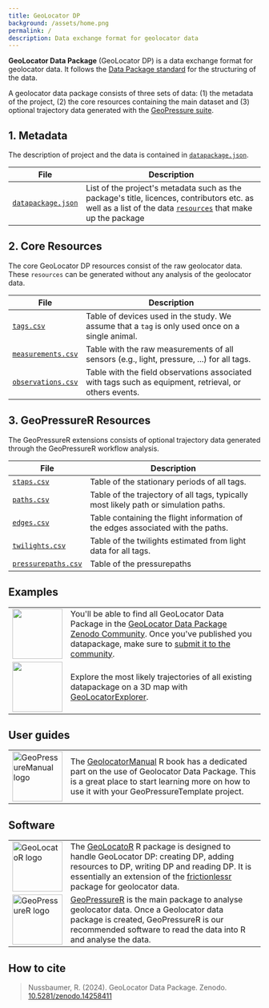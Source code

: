 ```yaml
---
title: GeoLocator DP
background: /assets/home.png
permalink: /
description: Data exchange format for geolocator data
---
```


**GeoLocator Data Package** (GeoLocator DP) is a data exchange format for geolocator data. It follows the [Data Package standard](https://datapackage.org/standard/data-package/) for the structuring of the data.

A geolocator data package consists of three sets of data: (1) the metadata of the project, (2) the core resources containing the main dataset and (3) optional trajectory data generated with the [GeoPressure suite](https://raphaelnussbaumer.com/GeoPressureManual/#the-geopressure-suite).

## 1. Metadata

The description of project and the data is contained in [`datapackage.json`](https://raphaelnussbaumer.com/GeoLocator-DP/datapackage/).

| File                                                                           | Description                                                                                                                                                                                                   |
| ------------------------------------------------------------------------------ | ------------------------------------------------------------------------------------------------------------------------------------------------------------------------------------------------------------- |
| [`datapackage.json`](https://raphaelnussbaumer.com/GeoLocator-DP/datapackage/) | List of the project's metadata such as the package's title, licences, contributors etc. as well as a list of the data [`resources`](https://datapackage.org/standard/data-resource/) that make up the package |

## 2. Core Resources

The core GeoLocator DP resources consist of the raw geolocator data. These `resources` can be generated without any analysis of the geolocator data.

| File                                                                                 | Description                                                                                            |
| ------------------------------------------------------------------------------------ | ------------------------------------------------------------------------------------------------------ |
| [`tags.csv`](https://raphaelnussbaumer.com/GeoLocator-DP/core/tags/)                 | Table of devices used in the study. We assume that a `tag` is only used once on a single animal.       |
| [`measurements.csv`](https://raphaelnussbaumer.com/GeoLocator-DP/core/measurements/) | Table with the raw measurements of all sensors (e.g., light, pressure, ...) for all tags.              |
| [`observations.csv`](https://raphaelnussbaumer.com/GeoLocator-DP/core/observations/) | Table with the field observations associated with tags such as equipment, retrieval, or others events. |

## 3. GeoPressureR Resources

The GeoPressureR extensions consists of optional trajectory data generated through the GeoPressureR workflow analysis[](https://raphaelnussbaumer.com/GeoPressureManual/geopressuretemplate-workflow.html).

| File                                                                                          | Description                                                                          |
| --------------------------------------------------------------------------------------------- | ------------------------------------------------------------------------------------ |
| [`staps.csv`](https://raphaelnussbaumer.com/GeoLocator-DP/geopressurer/staps)                 | Table of the stationary periods of all tags.                                         |
| [`paths.csv`](https://raphaelnussbaumer.com/GeoLocator-DP/geopressurer/paths)                 | Table of the trajectory of all tags, typically most likely path or simulation paths. |
| [`edges.csv`](https://raphaelnussbaumer.com/GeoLocator-DP/geopressurer/edges)                 | Table containing the flight information of the edges associated with the paths.      |
| [`twilights.csv`](https://raphaelnussbaumer.com/GeoLocator-DP/geopressurer/twilights)         | Table of the twilights estimated from light data for all tags.                       |
| [`pressurepaths.csv`](https://raphaelnussbaumer.com/GeoLocator-DP/geopressurer/pressurepaths) | Table of the pressurepaths                                                           |

## Examples

<table>
    <tr style="border-top-width: 1px;">
        <td>
            <a href="https://zenodo.org/communities/geolocator-dp/"><img src="https://zenodo.org/api/communities/b7c70316-310b-435e-9a8b-84188d60a3cc/logo" width="100px"/> </a>
        </td>
        <td>
            You'll be able to find all GeoLocator Data Package in the <a href="https://zenodo.org/communities/geolocator-dp/">GeoLocator Data Package Zenodo Community</a>. Once you've published you datapackage, make sure to <a href="https://help.zenodo.org/docs/share/submit-to-community/">submit it to the community</a>.
        </td>
    </tr>
    <tr>
        <td>
            <a href="https://raphaelnussbaumer.com/GeoLocatorExplorer/"><img src="https://raphaelnussbaumer.com/GeoLocatorExplorer/logo.svg" width="100px"/> </a>
        </td>
        <td>
            Explore the most likely trajectories of all existing datapackage on a 3D map with <a href="https://raphaelnussbaumer.com/GeoLocatorExplorer/">GeoLocatorExplorer</a>.
        </td>
    </tr>
</table>

## User guides

<table>
    <tr style="border-top-width: 1px;">
        <td>
            <a href="https://raphaelnussbaumer.com/GeoPressureManual/geolocator-intro.html"><img src="https://raphaelnussbaumer.com/GeoPressureManual/assets/cover.png" width="100px" alt="GeoPressureManual logo"/></a>
        </td>
        <td>
            The <a href="https://raphaelnussbaumer.com/GeoPressureManual/geolocator-intro.html">GeolocatorManual</a> R book has a dedicated part on the use of Geolocator Data Package. This is a great place to start learning more on how to use it with your GeoPressureTemplate project.
        </td>
    </tr>
</table>

## Software

<table >
    <tr style="border-top-width: 1px;">
        <td>
            <a href="https://raphaelnussbaumer.com/GeoLocatoR/"><img src="https://raphaelnussbaumer.com/GeoLocatoR/logo.png" width="100px" alt="GeoLocatoR logo"/></a>
        </td>
        <td>
            The <a href="https://raphaelnussbaumer.com/GeoLocatoR/">GeoLocatoR</a> R package is designed to handle GeoLocator DP: creating DP, adding resources to DP, writing DP and reading DP. It is essentially an extension of the <a href="https://docs.ropensci.org/frictionless/">frictionlessr</a> package for geolocator data.
        </td>
    </tr>
    <tr>
        <td><img src="https://raphaelnussbaumer.com/GeoPressureR/logo.png" width="100px" alt="GeoPressureR logo"/></td>
        <td>
            <a href="https://raphaelnussbaumer.com/GeoPressureR/">GeoPressureR</a> is the main package to analyse geolocator data. Once a Geolocator data package is created, GeoPressureR is our recommended software to read the data into R and analyse the data.
        </td>
    </tr>
</table>

## How to cite

> Nussbaumer, R. (2024). GeoLocator Data Package. Zenodo. [10.5281/zenodo.14258411](https://doi.org/10.5281/zenodo.14258411)
